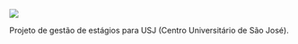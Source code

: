 <!DOCTYPE html>
<html>
<head>
    <meta charset="utf-8">
</head>


<body>
<img id="logousj" src ="https://i.imgur.com/bPYRDeR.png"/>

<p>Projeto de gestão de estágios para USJ (Centro Universitário de São José).<p>
</body>

</html>
